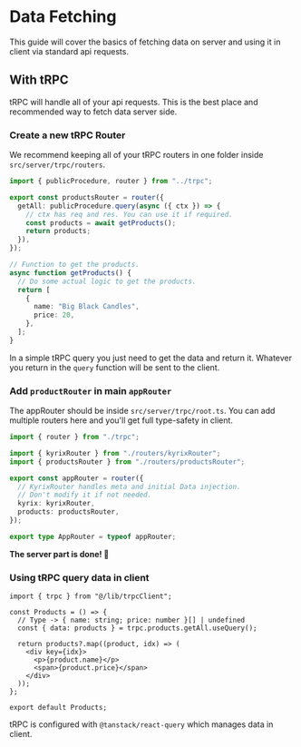 # Data Fetching

This guide will cover the basics of fetching data on server and using it in client via standard api requests.

## With tRPC

tRPC will handle all of your api requests. This is the best place and recommended way to fetch data server side.

### Create a new tRPC Router

We recommend keeping all of your tRPC routers in one folder inside `src/server/trpc/routers`.

```ts
import { publicProcedure, router } from "../trpc";

export const productsRouter = router({
  getAll: publicProcedure.query(async ({ ctx }) => {
    // ctx has req and res. You can use it if required.
    const products = await getProducts();
    return products;
  }),
});

// Function to get the products.
async function getProducts() {
  // Do some actual logic to get the products.
  return [
    {
      name: "Big Black Candles",
      price: 20,
    },
  ];
}
```

In a simple tRPC query you just need to get the data and return it. Whatever you return in the `query` function will be sent to the client.

### Add `productRouter` in main `appRouter`

The appRouter should be inside `src/server/trpc/root.ts`. You can add multiple routers here and you'll get full type-safety in client.

```ts
import { router } from "./trpc";

import { kyrixRouter } from "./routers/kyrixRouter";
import { productsRouter } from "./routers/productsRouter";

export const appRouter = router({
  // KyrixRouter handles meta and initial Data injection.
  // Don't modify it if not needed.
  kyrix: kyrixRouter,
  products: productsRouter,
});

export type AppRouter = typeof appRouter;
```

**The server part is done! 🎉**

### Using tRPC query data in client

```tsx
import { trpc } from "@/lib/trpcClient";

const Products = () => {
  // Type -> { name: string; price: number }[] | undefined
  const { data: products } = trpc.products.getAll.useQuery();

  return products?.map((product, idx) => (
    <div key={idx}>
      <p>{product.name}</p>
      <span>{product.price}</span>
    </div>
  ));
};

export default Products;
```

tRPC is configured with `@tanstack/react-query` which manages data in client.